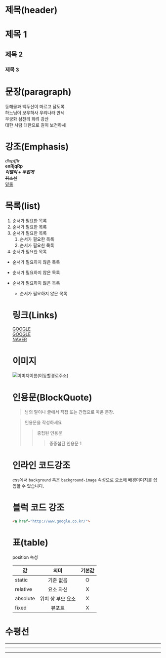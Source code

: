 # 제목(header)

# 제목 1
## 제목 2
### 제목 3

# 문장(paragraph)
동해물과 백두산이 마르고 닳도록  
하느님이 보우하사 우리나라 만세  
무궁화 삼천리 화려 강산  
대한 사람 대한으로 길이 보전하세

# 강조(Emphasis)
_dlxpfflr_  
**enRjqRp**  
**_이텔릭 + 두껍게_**  
~~취소선~~  
<u>밑줄</u>

# 목록(list)
1. 순서가 필요한 목록
1. 순서가 필요한 목록
1. 순서가 필요한 목록
    1. 순서가 필요한 목록
    1. 순서가 필요한 목록
1. 순서가 필요한 목록

- 순서가 필요하지 않은 목록
- 순서가 필요하지 않은 목록
- 순서가 필요하지 않은 목록
    - 순서가 필요하지 않은 목록

    # 링크(Links)

    <a href="http://google.com">GOOGLE</a>  
    [GOOGLE](http://google.com)  
    [NAVER](http://naver.com "NAVER로 이동!")

    # 이미지

    ![이미지이름](이미지경로주소)(이동할경로주소)

    # 인용문(BlockQuote)
    > 남의 말이나 글에서 직접 또는 간접으로 따온 문장.

    > 인용문을 작성하세요
    >>중첩된 인용문
    >>>중중첩된 인용문 1

    # 인라인 코드강조
    css에서 `background` 혹은 `background-image` 속성으로 요소에 배경이미지를 삽입할 수 있습니다.

    # 블럭 코드 강조
    ```html
    <a href="http://www.google.co.kr/">
    ```

    # 표(table)

    position 속성

    값 | 의미 | 기본값
    --|:--:|:--:
    static | 기준 없음 | O
    relative | 요소 자신 | X
    absolute | 위치 상 부모 요소 | X
    fixed | 뷰포트 | X

# 수평선

---
***
___





